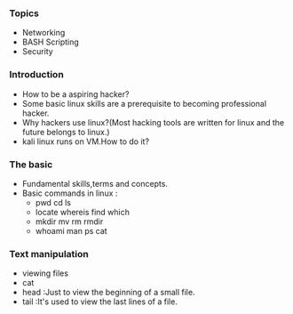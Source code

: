 ### Topics
* Networking
* BASH Scripting
* Security
### Introduction
* How to be a aspiring hacker?
* Some basic linux skills are a prerequisite to becoming professional hacker.
* Why hackers use linux?(Most hacking tools are written for linux and the future belongs to linux.)
* kali linux runs on VM.How to do it?
### The basic
* Fundamental skills,terms and concepts.
* Basic commands in linux : 
  * pwd cd ls
  * locate whereis find which
  * mkdir mv rm rmdir
  * whoami  man  ps cat 
### Text manipulation
* viewing files
 * cat
 * head :Just to view the beginning of a small file.
 * tail :It's used to view the last lines of a file.
 
